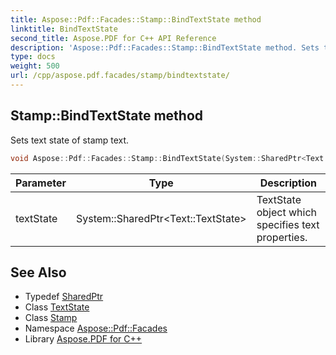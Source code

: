 ```yaml
---
title: Aspose::Pdf::Facades::Stamp::BindTextState method
linktitle: BindTextState
second_title: Aspose.PDF for C++ API Reference
description: 'Aspose::Pdf::Facades::Stamp::BindTextState method. Sets text state of stamp text in C++.'
type: docs
weight: 500
url: /cpp/aspose.pdf.facades/stamp/bindtextstate/
---
```

## Stamp::BindTextState method


Sets text state of stamp text.

```cpp
void Aspose::Pdf::Facades::Stamp::BindTextState(System::SharedPtr<Text::TextState> textState)
```


| Parameter | Type | Description |
| --- | --- | --- |
| textState | System::SharedPtr\<Text::TextState\> | TextState object which specifies text properties. |

## See Also

* Typedef [SharedPtr](../../../system/sharedptr/)
* Class [TextState](../../../aspose.pdf.text/textstate/)
* Class [Stamp](../)
* Namespace [Aspose::Pdf::Facades](../../)
* Library [Aspose.PDF for C++](../../../)
